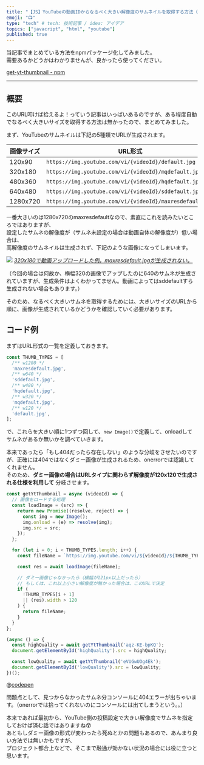 ```yaml
---
title: "【JS】YouTubeの動画IDからなるべく大きい解像度のサムネイルを取得する方法（API使わずに）"
emoji: "📺"
type: "tech" # tech: 技術記事 / idea: アイデア
topics: ["javacript", "html", "youtube"]
published: true
---
```


当記事でまとめている方法をnpmパッケージ化してみました。  
需要あるかどうかはわかりませんが、良かったら使ってください。

[get-yt-thumbnail - npm](https://www.npmjs.com/package/get-yt-thumbnail)

---

## 概要

このURL叩けば拾えるよ！っていう記事はいっぱいあるのですが、ある程度自動でなるべく大きいサイズを取得する方法は無かったので、まとめてみました。

まず、YouTubeのサムネイルは下記の5種類でURLが生成されます。

| 画像サイズ | URL形式 |
| --- | --- |
| 120x90 | `https://img.youtube.com/vi/{videoId}/default.jpg` |
| 320x180 | `https://img.youtube.com/vi/{videoId}/mqdefault.jpg` |
| 480x360 | `https://img.youtube.com/vi/{videoId}/hqdefault.jpg` |
| 640x480 | `https://img.youtube.com/vi/{videoId}/sddefault.jpg` |
| 1280x720 | `https://img.youtube.com/vi/{videoId}/maxresdefault.jpg` |

一番大きいのは1280x720のmaxresdefaultなので、素直にこれを読みたいところではありますが、  
設定したサムネの解像度が（サムネ未設定の場合は動画自体の解像度が）低い場合は、  
高解像度のサムネイルは生成されず、下記のような画像になってしまいます。

![](https://storage.googleapis.com/zenn-user-upload/z98vyzz5rhg21mxjmh1q4f5rkmrc)
*[320x180で動画アップロードした例。maxresdefault.jpgが生成されない。](https://img.youtube.com/vi/eVUGwUOg4Ek/maxresdefault.jpg)*

（今回の場合は何故か、横幅320の画像でアップしたのに640のサムネが生成されていますが、生成条件はよくわかってません。動画によってはsddefaultすら生成されない場合もあります。）

そのため、なるべく大きいサムネを取得するためには、大きいサイズのURLから順に、画像が生成されているかどうかを確認していく必要があります。

## コード例

まずはURL形式の一覧を定義しておきます。

```js
const THUMB_TYPES = [
  /** w1280 */
  'maxresdefault.jpg',
  /** w640 */
  'sddefault.jpg',
  /** w480 */
  'hqdefault.jpg',
  /** w320 */
  'mqdefault.jpg',
  /** w120 */
  'default.jpg',
];
```

で、これらを大きい順に1つずつ回して、`new Image()`で定義して、onloadしてサムネがあるか無いかを調べていきます。

本来であったら「もし404だったら存在しない」のような分岐をさせたいのですが、正確には404ではなくダミー画像が生成されるため、onerrorでは認識してくれません。  
そのため、__ダミー画像の場合はURLタイプに関わらず解像度が120x120で生成される仕様を利用して__ 分岐させます。

```js
const getYtThumbnail = async (videoId) => {
  // 画像をロードする処理
  const loadImage = (src) => {
    return new Promise((resolve, reject) => {
      const img = new Image();
      img.onload = (e) => resolve(img);
      img.src = src;
    });
  };

  for (let i = 0; i < THUMB_TYPES.length; i++) {
    const fileName = `https://img.youtube.com/vi/${videoId}/${THUMB_TYPES[i]}`;

    const res = await loadImage(fileName);

    // ダミー画像じゃなかったら（横幅が121px以上だったら）
    // もしくは、これ以上小さい解像度が無かった場合は、このURLで決定
    if (
      !THUMB_TYPES[i + 1]
      || (res).width > 120
    ) {
      return fileName;
    }
  }
};

(async () => {
  const highQuality = await getYtThumbnail('aqz-KE-bpKQ');
  document.getElementById('highQuality').src = highQuality;

  const lowQuality = await getYtThumbnail('eVUGwUOg4Ek');
  document.getElementById('lowQuality').src = lowQuality;
})();
```

@[codepen](https://codepen.io/ttt3pu/pen/xxqqRYX)

問題点として、見つからなかったサムネ分コンソールに404エラーが出ちゃいます。（onerrorでは拾ってくれないのにコンソールには出てしまうという。。）

本来であれば最初から、YouTube側の投稿設定で大きい解像度でサムネを指定しておけば済む話ではありますね😵  
あともしダミー画像の形式が変わったら死ぬとかの問題もあるので、あんまり良い方法では無いかもですが、  
プロジェクト都合上などで、そこまで融通が効かない状況の場合には役に立つと思います。
